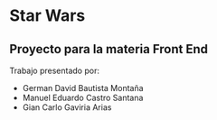 # Star Wars
## Proyecto para la materia Front End

Trabajo presentado por:
* German David Bautista Montaña
* Manuel Eduardo Castro Santana
* Gian Carlo Gaviria Arias
